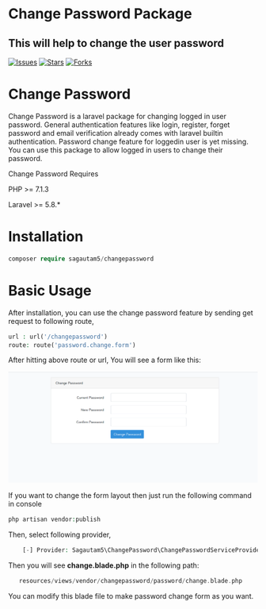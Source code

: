 # Change Password Package

## This will help to change the user password

[![Issues](https://img.shields.io/github/issues/sagautam5/changepassword
)](https://github.com/sagautam5/changepassword/issues)
[![Stars](https://img.shields.io/github/stars/sagautam5/changepassword
)](https://github.com/sagautam5/changepassword/stargazers)
[![Forks](https://img.shields.io/github/forks/sagautam5/changepassword
)](https://github.com/sagautam5/changepassword/stargazers)

# Change Password

  Change Password is a laravel package for changing logged in user password. General authentication features like login, 
  register, forget password and email verification already comes with laravel builtin authentication. Password change feature for loggedin user is yet missing.
  You can use this package to allow logged in users to change their password.
  
  Change Password Requires 
  
  PHP >= 7.1.3
  
  Laravel >= 5.8.*
   
# Installation

```php
composer require sagautam5/changepassword
```

# Basic Usage

After installation, you can use the change password feature by sending get 
request to following route,

```php
url : url('/changepassword')
route: route('password.change.form')
``` 

After hitting above route or url, You will see a form like this:

![Password Change Form](https://raw.githubusercontent.com/sagautam5/changepassword/master/src/images/changepassword.png)

If you want to change the form layout then just run the following command in console

```php
php artisan vendor:publish
```

Then, select following provider,
 
```php
    [-] Provider: Sagautam5\ChangePassword\ChangePasswordServiceProvider
```

Then you will see **change.blade.php** in the following path:

```php
   resources/views/vendor/changepassword/password/change.blade.php
```

You can modify this blade file to make password change form as you want.

